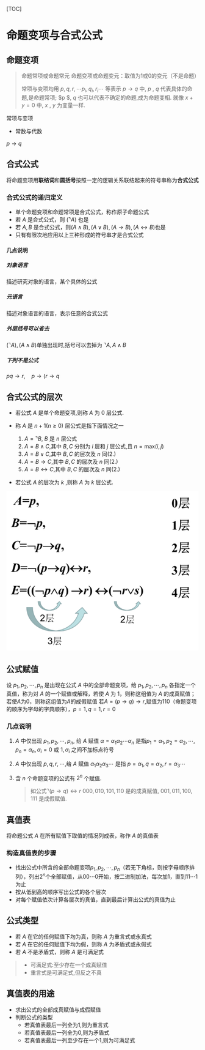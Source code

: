 [TOC]

# 命题变项与合式公式

## 命题变项
> 命题常项或命题常元
> 命题变项或命题变元：取值为1或0的变元（不是命题）
>
> 常项与变项均用 $p,q,r,\cdots p_i,q_i,r_i\cdots$ 等表示 $p\to q$ 中, $p$ , $q$ 代表具体的命题,是命题常项;
> $p $, $q$ 也可以代表不确定的命题,成为命题变相.
> 就像 $x+y=0$ 中, $x$ , $y$ 为变量一样.

常项与变项
+ 常数与代数

$p\to q$


## 合式公式
将命题变项用**联结词**和**圆括号**按照一定的逻辑关系联结起来的符号串称为**合式公式**

### 合式公式的递归定义
+ 单个命题变项和命题常项是合式公式，称作原子命题公式
+ 若 $A$ 是合式公式，则 $(\urcorner A)$ 也是
+ 若 $A,B$ 是合式公式，则$(A\wedge B),(A\vee B),(A\to B),(A\leftrightarrow B)$也是
+ 只有有限次地应用以上三种形成的符号串才是合式公式

#### 几点说明

##### 对象语言

描述研究对象的语言，某个具体的公式

##### 元语言

描述对象语言的语言，表示任意的合式公式

##### 外层括号可以省去

$(\urcorner A),(A\wedge B)$单独出现时,括号可以去掉为 $\urcorner A,A\wedge B$

##### 下列不是公式

$pq\to r,\quad p\to(r\to q$

## 合式公式的层次

+   若公式 $A$ 是单个命题变项,则称 $A$ 为 $0$ 层公式.
+   称 $A$ 是 $n+1(n\geq 0)$ 层公式是指下面情况之一
    1.   $A=\urcorner B$, $B$ 是 $n$ 层公式
    2.   $A=B\wedge C$,其中 $B,C$ 分别为 $i$ 层和 $j$ 层公式,且 $n=\mathrm{max}(i,j)$
    3.   $A=B\vee C$,其中 $B,C$ 的层次及 $n$ 同($2.$)
    4.   $A=B\to C$,其中 $B,C$ 的层次及 $n$ 同($2.$)
    5.   $A=B\leftrightarrow C$,其中 $B,C$ 的层次及 $n$ 同($2.$)

+   若公式 $A$ 的层次为 $k$ ,则称 $A$ 为 $k$ 层公式.

![image-20210926233531650](image/image-20210926233531650.png)

## 公式赋值

设 $p_1,p_2,\cdots,p_n$ 是出现在公式 $A$ 中的全部命题变项，给 $p_1,p_2,\cdots,p_n$ 各指定一个真值，称为对 $A$ 的一个赋值或解释，若使 $A$ 为 $1$，则称这组值为 $A$ 的成真赋值；若使$A$为$0$，则称这组值为$A$的成假赋值
若$A=(p\to q)\to r,$赋值为$110$（命题变项的顺序为字母的字典顺序），$p=1,q=1,r=0$

### 几点说明

1.   $A$ 中仅出现 $p_1,p_2,\cdots,p_n,$ 给 $A$ 赋值 $\alpha=\alpha_1\alpha_2\cdots\alpha_n$ 是指$p_1=\alpha_1,p_2=\alpha_2,\cdots,p_n=\alpha_n,\alpha_i=0$ 或 $1,\alpha_i$ 之间不加标点符号

2.   $A$ 中仅出现 $p,q,r,\cdots,$给 $A$ 赋值 $\alpha_1\alpha_2\alpha_3\cdots$ 是指 $p=\alpha_1, q=\alpha_2, r=\alpha_3\cdots$

3.   含 $n$ 个命题变项的公式有 $2^n$ 个赋值.

     >   如公式$\urcorner(p\to q)\leftrightarrow r$
     >   $000,010,101,110$ 是的成真赋值, $001,011,100,111$ 是成假赋值.

## 真值表

将命题公式 $A$ 在所有赋值下取值的情况列成表，称作 $A$ 的真值表

### 构造真值表的步骤

+ 找出公式中所含的全部命题变项$p_1,p_2,\cdots,p_n$（若无下角标，则按字母顺序排列），列出$2^n$个全部赋值，从$00\cdots0$开始，按二进制加法，每次加$1$，直到$11\cdots1$为止
+ 按从低到高的顺序写出公式的各个层次
+ 对每个赋值依次计算各层次的真值，直到最后计算出公式的真值为止

## 公式类型

+ 若 $A$ 在它的任何赋值下均为真，则称 $A$ 为重言式或永真式
+ 若 $A$ 在它的任何赋值下均为假，则称 $A$ 为矛盾式或永假式
+ 若 $A$ 不是矛盾式，则称 $A$ 是可满足式

>   +   可满足式:至少存在一个成真赋值
>   +   重言式是可满足式,但反之不真

## 真值表的用途

+ 求出公式的全部成真赋值与成假赋值
+ 判断公式的类型
    + 若真值表最后一列全为1,则为重言式
    + 若真值表最后一列全为0,则为矛盾式
    + 若真值表最后一列至少存在一个1,则为可满足式



 

